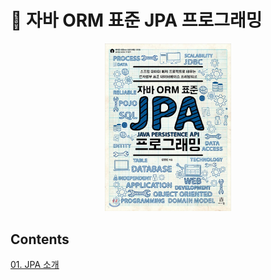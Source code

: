 # 📒 자바 ORM 표준 JPA 프로그래밍

<p align="center">
    <img src="../images/자바-ORM-표준-JPA-프로그래밍/book-cover.jpeg" alt="자바 ORM 표준 JPA 프로그래밍 표지" width="40%" />
</p>

## Contents

[01. JPA 소개](./01-JPA-소개.md)

